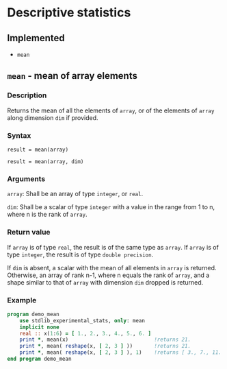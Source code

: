 # Descriptive statistics

## Implemented

 * `mean`

## `mean` - mean of array elements

### Description

Returns the mean of all the elements of `array`, or of the elements of `array` along dimension `dim` if provided.

### Syntax

`result = mean(array)`

`result = mean(array, dim)`

### Arguments

`array`: Shall be an array of type `integer`, or `real`.

`dim`: Shall be a scalar of type `integer` with a value in the range from 1 to n, where n is the rank of `array`.

### Return value

If `array` is of type `real`, the result is of the same type as `array`.
If `array` is of type `integer`, the result is of type `double precision`.

If `dim` is absent, a scalar with the mean of all elements in `array` is returned. Otherwise, an array of rank n-1, where n equals the rank of `array`, and a shape similar to that of `array` with dimension `dim` dropped is returned.

### Example

```fortran
program demo_mean
    use stdlib_experimental_stats, only: mean
    implicit none
    real :: x(1:6) = [ 1., 2., 3., 4., 5., 6. ]
    print *, mean(x)                            !returns 21.
    print *, mean( reshape(x, [ 2, 3 ] ))       !returns 21.
    print *, mean( reshape(x, [ 2, 3 ] ), 1)    !returns [ 3., 7., 11. ]
end program demo_mean
```
